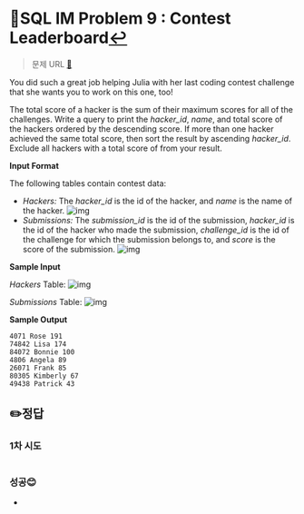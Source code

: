# 📝SQL IM Problem 9 : Contest Leaderboard[↩](../)

> 문제 URL [🔗](https://www.hackerrank.com/challenges/contest-leaderboard/problem?isFullScreen=true)

You did such a great job helping Julia with her last coding contest challenge that she wants you to work on this one, too!

The total score of a hacker is the sum of their maximum scores for all of the challenges. Write a query to print the *hacker_id*, *name*, and total score of the hackers ordered by the descending score. If more than one hacker achieved the same total score, then sort the result by ascending *hacker_id*. Exclude all hackers with a total score of from your result.

**Input Format**

The following tables contain contest data:

- *Hackers:* The *hacker_id* is the id of the hacker, and *name* is the name of the hacker. ![img](https://s3.amazonaws.com/hr-challenge-images/19503/1458522826-a9ddd28469-ScreenShot2016-03-21at6.40.27AM.png)
- *Submissions:* The *submission_id* is the id of the submission, *hacker_id* is the id of the hacker who made the submission, *challenge_id* is the id of the challenge for which the submission belongs to, and *score* is the score of the submission. ![img](https://s3.amazonaws.com/hr-challenge-images/19503/1458523022-771511df90-ScreenShot2016-03-21at6.40.37AM.png)

**Sample Input**

*Hackers* Table: ![img](https://s3.amazonaws.com/hr-challenge-images/19503/1458523374-7ecc39010f-ScreenShot2016-03-21at6.51.56AM.png)

*Submissions* Table: ![img](https://s3.amazonaws.com/hr-challenge-images/19503/1458523388-0896218137-ScreenShot2016-03-21at6.51.45AM.png)

**Sample Output**

```
4071 Rose 191
74842 Lisa 174
84072 Bonnie 100
4806 Angela 89
26071 Frank 85
80305 Kimberly 67
49438 Patrick 43
```

## ✏️정답

### 1차 시도

```mysql

```

### 성공😊



* 

